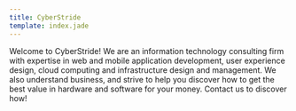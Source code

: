 ```yaml
---
title: CyberStride
template: index.jade
---
```


Welcome to CyberStride!  We are an information technology consulting firm with expertise in web and mobile application development, user experience design, cloud computing and infrastructure design and management.  We also understand business, and strive to help you discover how to get the best value in hardware and software for your money.  Contact us to discover how!
